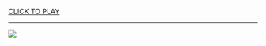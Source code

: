 
<a href="https://premium76.site?title=milwaukee_bucks_games&ref=13M">CLICK TO PLAY</a></h3>
<hr>

<a href="https://premium76.site?title=milwaukee_bucks_games&ref=13M"><img src="https://clearcache.store/games.png"></a>


